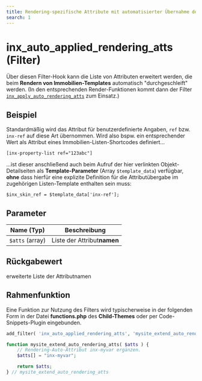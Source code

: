 ```yaml
---
title: Rendering-spezifische Attribute mit automatisierter Übernahme definieren (Filter)
search: 1
---
```


# inx_auto_applied_rendering_atts (Filter)

Über diesen Filter-Hook kann die Liste von Attributen erweitert werden, die beim **Rendern von Immobilien-Templates** automatisch "durchgeschleift" werden. (In den entsprechenden Render-Funktionen kommt dann der Filter [`inx_apply_auto_rendering_atts`](filter-inx-apply-auto-rendering-atts.html) zum Einsatz.)

## Beispiel

Standardmäßig wird das Attribut für benutzerdefinierte Angaben, `ref` bzw. `inx-ref` auf diese Art übernommen. Wird also bspw. ein entsprechender Wert als Attribut eines Immobilien-Listen-Shortcodes definiert...

`[inx-property-list ref="123abc"]`

...ist dieser anschließend auch beim Aufruf der hier verlinkten Objekt-Detailseiten als **Template-Parameter** (Array `$template_data`) verfügbar, **ohne** dass hierfür eine explizite Definition für die Attributübergabe im zugehörigen Listen-Template enthalten sein muss:

`$inx_skin_ref = $template_data['inx-ref'];`

## Parameter

| Name (Typ) | Beschreibung |
| ---------- | ------------ |
| `$atts` (array) | Liste der Attribut**namen** |

## Rückgabewert

erweiterte Liste der Attributnamen

## Rahmenfunktion

Eine Funktion zur Nutzung des Filters wird typischerweise in der folgenden Form in der Datei **functions.php** des **Child-Themes** oder per Code-Snippets-Plugin eingebunden.

```php
add_filter( 'inx_auto_applied_rendering_atts', 'mysite_extend_auto_rendering_atts' );

function mysite_extend_auto_rendering_atts( $atts ) {
	// Rendering-Auto-Attribut inx-myvar ergänzen.
	$atts[] = "inx-myvar";

	return $atts;
} // mysite_extend_auto_rendering_atts
```